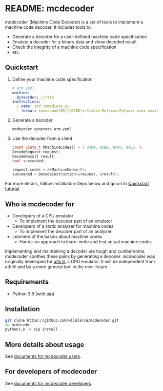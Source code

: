 # README: mcdecoder

mcdecoder (Machine Code Decoder) is a set of tools to implement a machine code decoder. It includes tools to:

- Generate a decoder for a user-defined machine code specification
- Emulate a decoder for a binary data and show decoded result
- Check the integrity of a machine code specification
- etc.

## Quickstart

1. Define your machine code specification

    ```yaml
    # arm.yaml
    machine:
      byteorder: little
    instructions:
      - name: add_immediate_a1
        format: xxxx:cond|00|1|0100|x:S|xxxx:Rn|xxxx:Rd|xxxx xxxx xxxx:imm12
    ```

2. Generate a decoder

    ```bash
    mcdecoder generate arm.yaml
    ```

3. Use the decoder from a client

    ```c
    const uint8_t kMachineCodes[] = { 0x04, 0xB0, 0x8D, 0xE2, };
    DecodeRequest request;
    DecodeResult result;
    bool succeeded;

    request.codes = &kMachineCodes[0];
    succeeded = DecodeInstruction(&request, &result);
    ```

For more details, follow Installation steps below and go on to [Quickstart tutorial](https://wildlarva.github.io/mcdecoder/quickstart.html).

## Who is mcdecoder for

- Developers of a CPU emulator
  - To implement the decoder part of an emulator
- Developers of a static analyzer for machine codes
  - To implement the decoder part of an analyzer
- Learners of the basics about machine codes
  - Hands-on approach to learn: write and test actual machine codes

Implementing and maintaining a decoder are tough and cumbersome. mcdecoder soothes these pains by generating a decoder.
mcdecoder was originally developed for [athrill](https://github.com/tmori/athrill/), a CPU emulator.
It will be independent from athrill and be a more general tool in the near future.

## Requirements

- Python 3.8 (with pip)

## Installation

```bash
git clone https://github.com/wildlarva/mcdecoder.git
cd mcdecoder
python3.8 -m pip install .
```

## More details about usage

See [documents for mcdecoder users](https://wildlarva.github.io/mcdecoder/).

## For developers of mcdecoder

See [documents for mcdecoder developers](https://wildlarva.github.io/mcdecoder/dev_docs.html).
